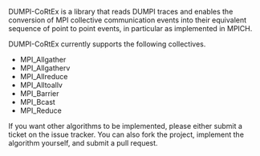 DUMPI-CoRtEx is a library that reads DUMPI traces and enables the conversion of
MPI collective communication events into their equivalent sequence of point to
point events, in particular as implemented in MPICH.


DUMPI-CoRtEx currently supports the following collectives.
* MPI_Allgather
* MPI_Allgatherv
* MPI_Allreduce
* MPI_Alltoallv
* MPI_Barrier
* MPI_Bcast
* MPI_Reduce

If you want other algorithms to be implemented, please either submit a ticket on
the issue tracker. You can also fork the project, implement the algorithm 
yourself, and submit a pull request.